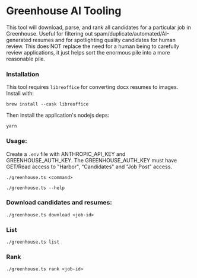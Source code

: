 # Greenhouse AI Tooling

This tool will download, parse, and rank all candidates for a particular job in Greenhouse. Useful for filtering out spam/duplicate/automated/AI-generated resumes and for spotlighting quality candidates for human review. This does NOT replace the need for a human being to carefully review applications, it just helps sort the enormous pile into a more reasonable pile.

### Installation

This tool requires `libreoffice` for converting docx resumes to images. Install with:

    brew install --cask libreoffice

Then install the application's nodejs deps:

    yarn

### Usage:

Create a `.env` file with ANTHROPIC_API_KEY and GREENHOUSE_AUTH_KEY. The GREENHOUSE_AUTH_KEY must have GET/Read access to "Harbor", "Candidates" and "Job Post" access.

    ./greenhouse.ts <command>

    ./greenhouse.ts --help


### Download candidates and resumes:

    ./greenhouse.ts download <job-id>


### List

    ./greenhouse.ts list


### Rank

    ./greenhouse.ts rank <job-id>

